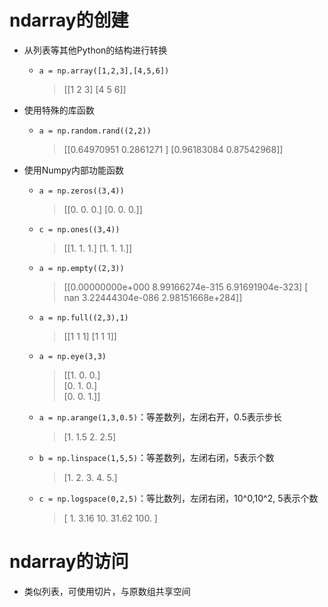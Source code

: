# ndarray的创建
- 从列表等其他Python的结构进行转换
	
	- `a = np.array([1,2,3],[4,5,6])`
	
	  > [[1 2 3]
	  > [4 5 6]]
- 使用特殊的库函数
    - `a = np.random.rand((2,2))`

      > [[0.64970951 0.2861271 ]
      >  [0.96183084 0.87542968]]
- 使用Numpy内部功能函数
    - `a = np.zeros((3,4))`
      
         > [[0. 0. 0.]
         >  [0. 0. 0.]]
         
    - `c = np.ones((3,4))`
      
       > [[1. 1. 1.]
       > [1. 1. 1.]]
       
    - `a = np.empty((2,3))`
      
      > [[0.00000000e+000 8.99166274e-315 6.91691904e-323]
      > [            nan 3.22444304e-086 2.98151668e+284]]
      
    - `a = np.full((2,3),1)`
      
      > [[1 1 1]
      > [1 1 1]]
      
    - `a = np.eye(3,3)`
      
      > [[1. 0. 0.]<Br/>
      > [0. 1. 0.]<Br/>
      > [0. 0. 1.]]
      
    - `a = np.arange(1,3,0.5)`：等差数列，左闭右开，0.5表示步长
      
        > [1.  1.5 2.  2.5]
        
    - `b = np.linspace(1,5,5)`：等差数列，左闭右闭，5表示个数
      
        > [1. 2. 3. 4. 5.]
        
    - `c = np.logspace(0,2,5)`：等比数列，左闭右闭，10^0,10^2, 5表示个数
      
        > [ 1.   3.16  10.   31.62   100. ]
# ndarray的访问
- 类似列表，可使用切片，与原数组共享空间
